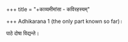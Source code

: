 +++
title = "+काव्यमीमांसा - कविरहस्यम्"

+++
Adhikarana 1 (the only part known so far)।

पाठे दोषा विद्यन्ते।
